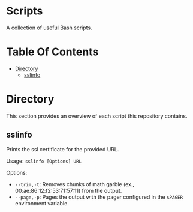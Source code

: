 # Scripts
A collection of useful Bash scripts. 

# Table Of Contents
- [Directory](#directory)
	- [sslinfo](#sslinfo)

# Directory
This section provides an overview of each script this repository contains.

## sslinfo
Prints the ssl certificate for the provided URL.

Usage: `sslinfo [Options] URL`  

Options:

- `--trim,-t`: Removes chunks of math garble (ex., 00:ae:86:12:f2:53:71:57:11) 
               from the output.
- `--page,-p`: Pages the output with the pager configured in the `$PAGER` 
               environment variable.
